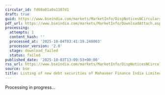 ```yaml
---
circular_id: fd60a01a0a1107d1
draft: true
guid: https://www.bseindia.com/markets/MarketInfo/DispNoticesNCirculars.aspx?Noticeid={016C1A23-EA63-4766-984B-91C8CDA9FA78}&noticeno=20251003-47&dt=10/03/2025&icount=47&totcount=73&flag=0
pdf_url: https://www.bseindia.com/markets/MarketInfo/DownloadAttach.aspx?id=20251003-47&attachedId=
processing:
  attempts: 1
  content_hash: ''
  processed_at: '2025-10-04T03:41:19.240003'
  processor_version: '2.0'
  stage: download_failed
  status: failed
published_date: '2025-10-03T13:09:53+00:00'
rss_url: https://www.bseindia.com/markets/MarketInfo/DispNoticesNCirculars.aspx?Noticeid={016C1A23-EA63-4766-984B-91C8CDA9FA78}&noticeno=20251003-47&dt=10/03/2025&icount=47&totcount=73&flag=0
source: bse
title: Listing of new debt securities of Mahaveer Finance India Limited
---
```


Processing in progress...